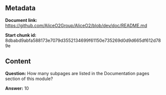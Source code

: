 ## Metadata

**Document link:** https://github.com/AliceO2Group/AliceO2/blob/dev/doc/README.md

**Start chunk id:** 8dbabd9abfa588173e7079d3552134699f61150e735269d0d9d665df612d789e

## Content

**Question:** How many subpages are listed in the Documentation pages section of this module?

**Answer:** 10